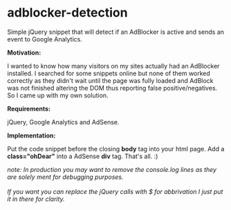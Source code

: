 # adblocker-detection

Simple jQuery snippet that will detect if an AdBlocker is active and sends an event to Google Analytics.

<b>Motivation:</b>

I wanted to know how many visitors on my sites actually had an AdBlocker installed. I searched for some snippets online but none of them worked correctly as they didn't wait until the page was fully loaded and AdBlock was not finished altering the DOM thus reporting false positive/negatives. So I came up with my own solution.

<b>Requirements:</b>

jQuery, Google Analytics and AdSense.

<b>Implementation:</b>

Put the code snippet before the closing <b>body</b> tag into your html page.
Add a <b>class="ohDear"</b> into a AdSense <b>div</b> tag. That's all. :)

<i>note: In production you may want to remove the console.log lines as they are solely ment for debugging purposes.<br /><br />
If you want you can replace the jQuery calls with $ for abbrivation I just put it in there for clarity.</i>
